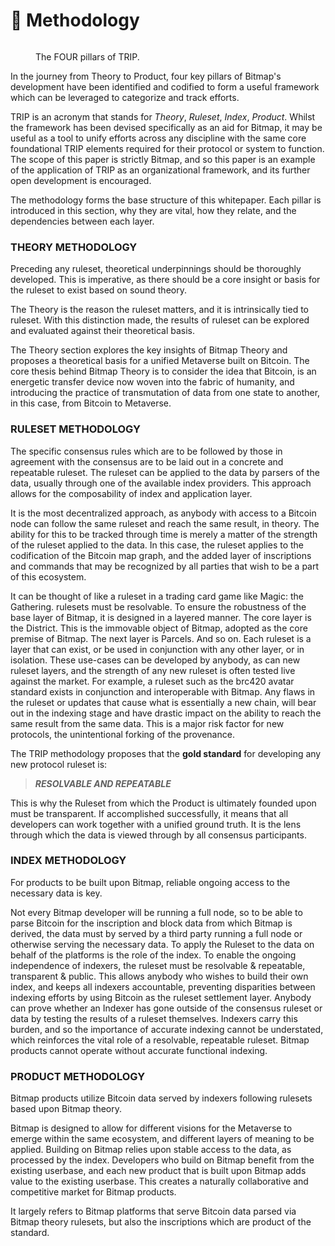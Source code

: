 # 📄 Methodology

<figure><img src="../../.gitbook/assets/TRIP Lab.png" alt=""><figcaption><p>The FOUR pillars of TRIP.</p></figcaption></figure>

In the journey from Theory to Product, four key pillars of Bitmap's development have been identified and codified to form a useful framework which can be leveraged to categorize and track efforts.

TRIP is an acronym that stands for _Theory_, _Ruleset_, _Index_, _Product_. Whilst the framework has been devised specifically as an aid for Bitmap, it may be useful as a tool to unify efforts across any discipline with the same core foundational TRIP elements required for their protocol or system to function. The scope of this paper is strictly Bitmap, and so this paper is an example of the application of TRIP as an organizational framework, and its further open development is encouraged.

The methodology forms the base structure of this whitepaper. Each pillar is introduced in this section, why they are vital, how they relate, and the dependencies between each layer.

### THEORY METHODOLOGY

Preceding any ruleset, theoretical underpinnings should be thoroughly developed. This is imperative, as there should be a core insight or basis for the ruleset to exist based on sound theory.

The Theory is the reason the ruleset matters, and it is intrinsically tied to ruleset. With this distinction made, the results of ruleset can be explored and evaluated against their theoretical basis.

The Theory section explores the key insights of Bitmap Theory and proposes a theoretical basis for a unified Metaverse built on Bitcoin. The core thesis behind Bitmap Theory is to consider the idea that Bitcoin, is an energetic transfer device now woven into the fabric of humanity, and introducing the practice of transmutation of data from one state to another, in this case, from Bitcoin to Metaverse.

### RULESET METHODOLOGY

The specific consensus rules which are to be followed by those in agreement with the consensus are to be laid out in a concrete and repeatable ruleset. The ruleset can be applied to the data by parsers of the data, usually through one of the available index providers. This approach allows for the composability of index and application layer.

It is the most decentralized approach, as anybody with access to a Bitcoin node can follow the same ruleset and reach the same result, in theory. The ability for this to be tracked through time is merely a matter of the strength of the ruleset applied to the data. In this case, the ruleset applies to the codification of the Bitcoin map graph, and the added layer of inscriptions and commands that may be recognized by all parties that wish to be a part of this ecosystem.

It can be thought of like a ruleset in a trading card game like Magic: the Gathering. rulesets must be resolvable. To ensure the robustness of the base layer of Bitmap, it is designed in a layered manner. The core layer is the District. This is the immovable object of Bitmap, adopted as the core premise of Bitmap. The next layer is Parcels. And so on. Each ruleset is a layer that can exist, or be used in conjunction with any other layer, or in isolation. These use-cases can be developed by anybody, as can new ruleset layers, and the strength of any new ruleset is often tested live against the market. For example, a ruleset such as the brc420 avatar standard exists in conjunction and interoperable with Bitmap. Any flaws in the ruleset or updates that cause what is essentially a new chain, will bear out in the indexing stage and have drastic impact on the ability to reach the same result from the same data. This is a major risk factor for new protocols, the unintentional forking of the provenance.

The TRIP methodology proposes that the **gold standard** for developing any new protocol ruleset is:

> _**RESOLVABLE AND REPEATABLE**_

This is why the Ruleset from which the Product is ultimately founded upon must be transparent. If accomplished successfully, it means that all developers can work together with a unified ground truth. It is the lens through which the data is viewed through by all consensus participants.

### INDEX METHODOLOGY

For products to be built upon Bitmap, reliable ongoing access to the necessary data is key.

Not every Bitmap developer will be running a full node, so to be able to parse Bitcoin for the inscription and block data from which Bitmap is derived, the data must by served by a third party running a full node or otherwise serving the necessary data. To apply the Ruleset to the data on behalf of the platforms is the role of the index. To enable the ongoing independence of indexers, the ruleset must be resolvable & repeatable, transparent & public. This allows anybody who wishes to build their own index, and keeps all indexers accountable, preventing disparities between indexing efforts by using Bitcoin as the ruleset settlement layer. Anybody can prove whether an Indexer has gone outside of the consensus ruleset or data by testing the results of a ruleset themselves. Indexers carry this burden, and so the importance of accurate indexing cannot be understated, which reinforces the vital role of a resolvable, repeatable ruleset. Bitmap products cannot operate without accurate functional indexing.

### PRODUCT METHODOLOGY

Bitmap products utilize Bitcoin data served by indexers following rulesets based upon Bitmap theory.

Bitmap is designed to allow for different visions for the Metaverse to emerge within the same ecosystem, and different layers of meaning to be applied. Building on Bitmap relies upon stable access to the data, as processed by the index. Developers who build on Bitmap benefit from the existing userbase, and each new product that is built upon Bitmap adds value to the existing userbase. This creates a naturally collaborative and competitive market for Bitmap products.

It largely refers to Bitmap platforms that serve Bitcoin data parsed via Bitmap theory rulesets, but also the inscriptions which are product of the standard.
